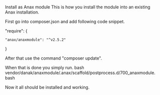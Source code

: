 Install as Anax module
This is how you install the module into an existing Anax installation.

First go into composer.json and add following code snippet.


"require": {

    "anax/anaxmodule": "^v2.5.2"
}


After that use the command "composer update".




When that is done you simply run.
bash vendor/danak/anaxmodule/.anax/scaffold/postprocess.d/700_anaxmodule.bash


Now it all should be installed and working.
